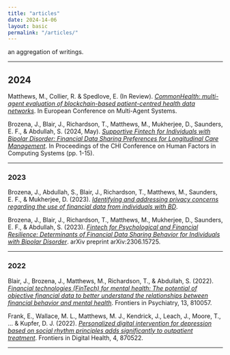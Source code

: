 ```yaml
---
title: "articles"
date: 2024-14-06
layout: basic
permalink: "/articles/"
---
```


an aggregation of writings.

---

## 2024

Matthews, M., Collier, R. & Spedlove, E. (In Review). [*CommonHealth: multi-agent evaluation of blockchain-based patient-centred health data networks*](https://euramas.github.io/eumas2024/). In European Conference on Multi-Agent Systems.


Brozena, J., Blair, J., Richardson, T., Matthews, M., Mukherjee, D., Saunders, E. F., & Abdullah, S. (2024, May). [*Supportive Fintech for Individuals with Bipolar Disorder: Financial Data Sharing Preferences for Longitudinal Care Management*](https://dl.acm.org/doi/10.1145/3613904.3642645). In Proceedings of the CHI Conference on Human Factors in Computing Systems (pp. 1-15).

---
### 2023 

Brozena, J., Abdullah, S., Blair, J., Richardson, T., Matthews, M., Saunders, E. F., & Mukherjee, D. (2023). [*Identifying and addressing privacy concerns regarding the use of financial data from individuals with BD*](https://osf.io/5akeb/resources).

Brozena, J., Blair, J., Richardson, T., Matthews, M., Mukherjee, D., Saunders, E. F., & Abdullah, S. (2023). [*Fintech for Psychological and Financial Resilience: Determinants of Financial Data Sharing Behavior for Individuals with Bipolar Disorder*](https://arxiv.org/abs/2306.15725). arXiv preprint arXiv:2306.15725.

---
### 2022

Blair, J., Brozena, J., Matthews, M., Richardson, T., & Abdullah, S. (2022). [*Financial technologies (FinTech) for mental health: The potential of objective financial data to better understand the relationships between financial behavior and mental health*](https://www.frontiersin.org/articles/10.3389/fpsyt.2022.810057/full). Frontiers in Psychiatry, 13, 810057.


Frank, E., Wallace, M. L., Matthews, M. J., Kendrick, J., Leach, J., Moore, T., ... & Kupfer, D. J. (2022). [*Personalized digital intervention for depression based on social rhythm principles adds significantly to outpatient treatment*](https://www.frontiersin.org/articles/10.3389/fdgth.2022.870522/full). Frontiers in Digital Health, 4, 870522.


---